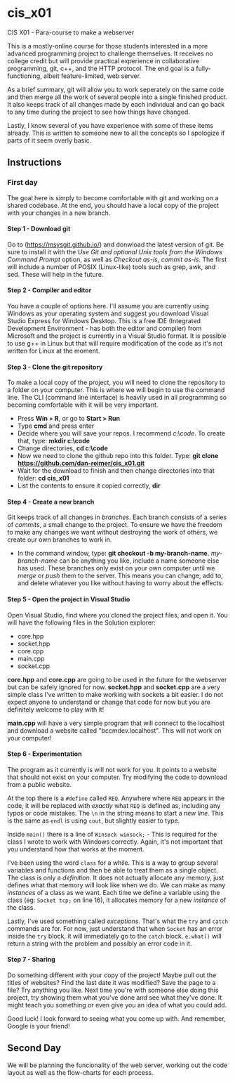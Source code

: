# cis_x01
CIS X01 - Para-course to make a webserver

This is a mostly-online course for those students interested in a more advanced programming project to challenge themselves. It receives no college credit but will provide practical experience in collaborative programming, git, c++, and the HTTP protocol. The end goal is a fully-functioning, albeit feature-limited, web server.

As a brief summary, git will allow you to work seperately on the same code and then merge all the work of several people into a single finished product. It also keeps track of all changes made by each individual and can go back to any time during the project to see how things have changed.

Lastly, I know several of you have experience with some of these items already. This is written to someone new to all the concepts so I apologize if parts of it seem overly basic.

## Instructions

### First day
The goal here is simply to become comfortable with git and working on a shared codebase. At the end, you should have a local copy of the project with your changes in a new branch.

#### Step 1 - Download git
Go to (https://msysgit.github.io/) and donwload the latest version of git. Be sure to install it with the *Use Git and optional Unix tools from the Windows Command Prompt* option, as well as *Checkout as-is, commit as-is*. The first will include a number of POSIX (Linux-like) tools such as grep, awk, and sed. These will help in the future. 

#### Step 2 - Compiler and editor
You have a couple of options here. I'll assume you are currently using Windows as your operating system and suggest you download Visual Studio Express for Windows Desktop. This is a free IDE (Integrated Development Environment - has both the editor and compiler) from Microsoft and the project is currently in a Visual Studio format. It is possible to use g++ in Linux but that will require modification of the code as it's not written for Linux at the moment.

#### Step 3 - Clone the git repository
To make a local copy of the project, you will need to clone the repository to a folder on your computer. This is where we will begin to use the command line. The CLI (command line interface) is heavily used in all programming so becoming comfortable with it will be very important.

- Press **Win + R**, or go to **Start > Run**
- Type **cmd** and press enter
- Decide where you will save your repos. I recommend *c:\code*. To create that, type: **mkdir c:\code**
- Change directories, **cd c:\code**
- Now we need to clone the github repo into this folder. Type: **git clone https://github.com/dan-reimer/cis_x01.git**
- Wait for the download to finish and then change directories into that folder: **cd cis_x01**
- List the contents to ensure it copied correctly, **dir**

#### Step 4 - Create a new branch
Git keeps track of all changes in *branches*. Each branch consists of a series of *commits*, a small change to the project. To ensure we have the freedom to make any changes we want without destroying the work of others, we create our own branches to work in.

- In the command window, type: **git checkout -b my-branch-name**. *my-branch-name* can be anything you like, include a name someone else has used. These branches only exist on your own computer until we *merge* or *push* them to the server. This means you can change, add to, and delete whatever you like without having to worry about the effects.

#### Step 5 - Open the project in Visual Studio
Open Visual Studio, find where you cloned the project files, and open it. You will have the following files in the Solution explorer:

- core.hpp
- socket.hpp
- core.cpp
- main.cpp
- socket.cpp

**core.hpp** and **core.cpp** are going to be used in the future for the webserver but can be safely ignored for now. **socket.hpp** and **socket.cpp** are a very simple class I've written to make working with sockets a bit easier. I do not expect anyone to understand or change that code for now but you are definitely welcome to play with it!

**main.cpp** will have a very simple program that will connect to the localhost and download a website called "bccmdev.localhost". This will not work on your computer!

#### Step 6 - Experimentation
The program as it currently is will not work for you. It points to a website that should not exist on your computer. Try modifying the code to download from a public website.

At the top there is a `#define` called `REQ`. Anywhere where `REQ` appears in the code, it will be replaced with *exactly* what `REQ` is defined as, including any typos or code mistakes. The `\n` in the string means to start a *new line*. This is the same as `endl` is using `cout`, but slightly easier to type. 

Inside `main()` there is a line of `Winsock winsock;` - This is required for the class I wrote to work with Windows correctly. Again, it's not important that you understand how that works at the moment.

I've been using the word `class` for a while. This is a way to group several variables and functions and then be able to treat them as a single object. The class is only a *definition*. It does not actually allocate any memory, just defines what that memory will look like when we do. We can make as many *instances* of a class as we want. Each time we define a variable using the class (eg: `Socket tcp;` on line 16), it allocates memory for a new *instance* of the class.

Lastly, I've used something called *exceptions*. That's what the `try` and `catch` commands are for. For now, just understand that when `Socket` has an error inside the `try` block, it will immediately go to the `catch` block. `e.what()` will return a string with the problem and possibly an error code in it.

#### Step 7 - Sharing
Do something different with your copy of the project! Maybe pull out the titles of websites? Find the last date it was modified? Save the page to a file? Try anything you like. Next time you're with someone else doing this project, try showing them what you've done and see what they've done. It might teach you something or even give you an idea of what you could add.

Good luck! I look forward to seeing what you come up with. And remember, Google is your friend!

## Second Day
We will be planning the funcionality of the web server, working out the code layout as well as the flow-charts for each process.
